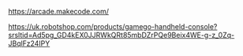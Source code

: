 https://arcade.makecode.com/

https://uk.robotshop.com/products/gamego-handheld-console?srsltid=Ad5pg_GD4kEX0JJRWkQRt85mbDZrPQe9Beix4WE-g-z_0Zq-JBqlFz24IPY

